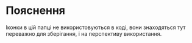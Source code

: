 # Пояснення

Іконки в цій папці не використовуються в коді, вони знаходяться тут переважно для зберігання, і на перспективу використання.
